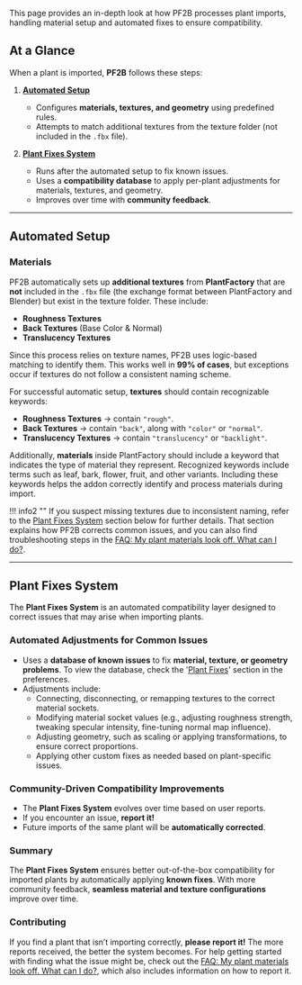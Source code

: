 This page provides an in-depth look at how PF2B processes plant imports, handling material setup and automated fixes to ensure compatibility.

## At a Glance

When a plant is imported, **PF2B** follows these steps:

1. [**Automated Setup**](#automated-setup)
    - Configures **materials, textures, and geometry** using predefined rules.
    - Attempts to match additional textures from the texture folder (not included in the `.fbx` file).

2. [**Plant Fixes System**](#plant-fixes-system)
    - Runs after the automated setup to fix known issues.
    - Uses a **compatibility database** to apply per-plant adjustments for materials, textures, and geometry.
    - Improves over time with **community feedback**.

---

## Automated Setup

### Materials

PF2B automatically sets up **additional textures** from **PlantFactory** that are **not** included in the `.fbx` file (the exchange format between PlantFactory and Blender) but exist in the texture folder. These include:

- **Roughness Textures**
- **Back Textures** (Base Color & Normal)
- **Translucency Textures**

Since this process relies on texture names, PF2B uses logic-based matching to identify them. This works well in **99% of cases**, but exceptions occur if textures do not follow a consistent naming scheme.

For successful automatic setup, **textures** should contain recognizable keywords:

- **Roughness Textures** → contain `"rough"`.
- **Back Textures** → contain `"back"`, along with `"color"` or `"normal"`.
- **Translucency Textures** → contain `"translucency"` or `"backlight"`.

Additionally, **materials** inside PlantFactory should include a keyword that indicates the type of material they represent. Recognized keywords include terms such as leaf, bark, flower, fruit, and other variants. Including these keywords helps the addon correctly identify and process materials during import.

!!! info2 ""
    If you suspect missing textures due to inconsistent naming, refer to the [Plant Fixes System](#plant-fixes-system) section below for further details. That section explains how PF2B corrects common issues, and you can also find troubleshooting steps in the [FAQ: My plant materials look off. What can I do?](../support/faq.md#my-plant-materials-looks-off-what-can-i-do).

---

## Plant Fixes System

The **Plant Fixes System** is an automated compatibility layer designed to correct issues that may arise when importing plants.

### Automated Adjustments for Common Issues

- Uses a **database of known issues** to fix **material, texture, or geometry problems**. To view the database, check the '[Plant Fixes](../preferences/misc.md#plant-fixes)' section in the preferences.
- Adjustments include:
    - Connecting, disconnecting, or remapping textures to the correct material sockets.
    - Modifying material socket values (e.g., adjusting roughness strength, tweaking specular intensity, fine-tuning normal map influence).
    - Adjusting geometry, such as scaling or applying transformations, to ensure correct proportions.
    - Applying other custom fixes as needed based on plant-specific issues.


### Community-Driven Compatibility Improvements

- The **Plant Fixes System** evolves over time based on user reports.
- If you encounter an issue, **report it!**
- Future imports of the same plant will be **automatically corrected**.


### Summary

The **Plant Fixes System** ensures better out-of-the-box compatibility for imported plants by automatically applying **known fixes**. With more community feedback, **seamless material and texture configurations** improve over time.


### Contributing

If you find a plant that isn’t importing correctly, **please report it!** The more reports received, the better the system becomes. For help getting started with finding what the issue might be, check out the
[FAQ: My plant materials look off. What can I do?](../support/faq.md#my-plant-materials-looks-off-what-can-i-do), which also includes information on how to report it.